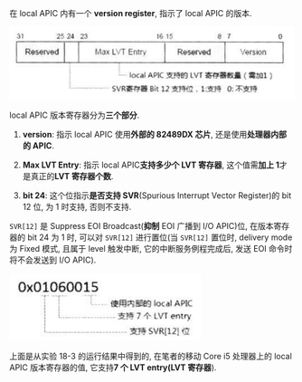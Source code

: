 在 local APIC 内有一个 **version register**, 指示了 local APIC 的版本.

![config](./images/36.png)

local APIC 版本寄存器分为**三个部分**.

1) **version**: 指示 local APIC 使用**外部的 82489DX 芯片**, 还是使用**处理器内部的 APIC**.

2) **Max LVT Entry**: 指示 local APIC**支持多少个 LVT 寄存器**, 这个值需**加上 1**才是真正的**LVT 寄存器个数**.

3) **bit 24**: 这个位指示**是否支持 SVR**(Spurious Interrupt Vector Register)的 bit 12 位, 为 1 时支持, 否则不支持.

`SVR[12]` 是 Suppress EOI Broadcast(**抑制** EOI 广播到 I/O APIC)位, 在版本寄存器的 bit 24 为 1 时, 可以对 `SVR[12]` 进行置位(当 `SVR[12]` 置位时, delivery mode 为 Fixed 模式, 且属于 level 触发中断, 它的中断服务例程完成后, 发送 EOI 命令时将不会发送到 I/O APIC).

![config](./images/37.png)

上面是从实验 18-3 的运行结果中得到的, 在笔者的移动 Core i5 处理器上的 local APIC 版本寄存器的值, 它支持**7 个 LVT entry(LVT 寄存器**).